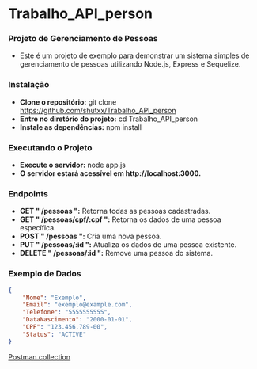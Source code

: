 # Trabalho_API_person

### Projeto de Gerenciamento de Pessoas
- Este é um projeto de exemplo para demonstrar um sistema simples de gerenciamento de pessoas utilizando Node.js, Express e Sequelize.

### Instalação
- **Clone o repositório:** git clone https://github.com/shutxx/Trabalho_API_person
- **Entre no diretório do projeto:** cd Trabalho_API_person
- **Instale as dependências:** npm install

### Executando o Projeto
- **Execute o servidor:** node app.js
- **O servidor estará acessível em http://localhost:3000.**

### Endpoints
- **GET " /pessoas ":** Retorna todas as pessoas cadastradas.
- **GET " /pessoas/cpf/:cpf ":** Retorna os dados de uma pessoa específica.
- **POST " /pessoas ":** Cria uma nova pessoa.
- **PUT " /pessoas/:id ":** Atualiza os dados de uma pessoa existente.
- **DELETE " /pessoas/:id ":** Remove uma pessoa do sistema.

### Exemplo de Dados

```json
{
    "Nome": "Exemplo",
    "Email": "exemplo@example.com",
    "Telefone": "5555555555",
    "DataNascimento": "2000-01-01",
    "CPF": "123.456.789-00",
    "Status": "ACTIVE"
}
```
[Postman collection](https://github.com/shutxx/Trabalho_API_person/blob/main/APIperson.postman_collection.json)